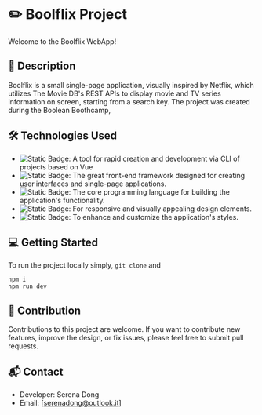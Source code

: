 # ✏️ Boolflix Project

Welcome to the Boolflix WebApp!


## 📜 Description
Boolflix is a small single-page application, visually inspired by Netflix, which utilizes The Movie DB's REST APIs to display movie and TV series information on screen, starting from a search key. The project was created during the Boolean Boothcamp,

## 🛠️ Technologies Used


- ![Static Badge](https://img.shields.io/badge/Vite-white?logo=vite): A tool for rapid creation and development via CLI of projects based on Vue <br>
- ![Static Badge](https://img.shields.io/badge/VueJs-mint?logo=vuejs): The great front-end framework designed for creating user interfaces and single-page applications.
- ![Static Badge](https://img.shields.io/badge/JavaScript-yellow?logo=javascript): The core programming language for building the application's functionality. <br>
- ![Static Badge](https://img.shields.io/badge/Bootstrap-purple?logo=bootstrap): For responsive and visually appealing design elements.  <br>
- ![Static Badge](https://img.shields.io/badge/SASS-pink?logo=sass): To enhance and customize the application's styles.


## 💻 Getting Started

To run the project locally simply, ```git clone``` and

```
npm i
npm run dev 
```

## 🤝 Contribution

Contributions to this project are welcome. If you want to contribute new features, improve the design, or fix issues, please feel free to submit pull requests.

## 📬 Contact

- Developer: Serena Dong <br>
- Email: [serenadong@outlook.it]
